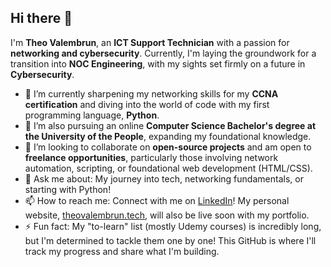 ## Hi there 👋

I'm **Theo Valembrun**, an **ICT Support Technician** with a passion for **networking and cybersecurity**. Currently, I'm laying the groundwork for a transition into **NOC Engineering**, with my sights set firmly on a future in **Cybersecurity**.

- 🔭 I’m currently sharpening my networking skills for my **CCNA certification** and diving into the world of code with my first programming language, **Python**.
- 🌱 I’m also pursuing an online **Computer Science Bachelor's degree at the University of the People**, expanding my foundational knowledge.
- 👯 I’m looking to collaborate on **open-source projects** and am open to **freelance opportunities**, particularly those involving network automation, scripting, or foundational web development (HTML/CSS).
- 💬 Ask me about: My journey into tech, networking fundamentals, or starting with Python!
- 📫 How to reach me: Connect with me on [LinkedIn](https://www.linkedin.com/in/theovalembrun/)! My personal website, [theovalembrun.tech](https://theovalembrun.tech), will also be live soon with my portfolio.
- ⚡ Fun fact: My "to-learn" list (mostly Udemy courses) is incredibly long, but I'm determined to tackle them one by one! This GitHub is where I'll track my progress and share what I'm building.
